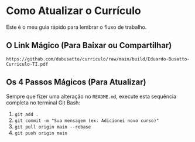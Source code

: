 # Como Atualizar o Currículo

Este é o meu guia rápido para lembrar o fluxo de trabalho.

## O Link Mágico (Para Baixar ou Compartilhar)

`https://github.com/dubusatto/curriculo/raw/main/build/Eduardo-Busatto-Curriculo-TI.pdf`

## Os 4 Passos Mágicos (Para Atualizar)

Sempre que fizer uma alteração no `README.md`, execute esta sequência completa no terminal Git Bash:

1.  `git add .`
2.  `git commit -m "Sua mensagem (ex: Adicionei novo curso)"`
3.  `git pull origin main --rebase`
4.  `git push origin main`